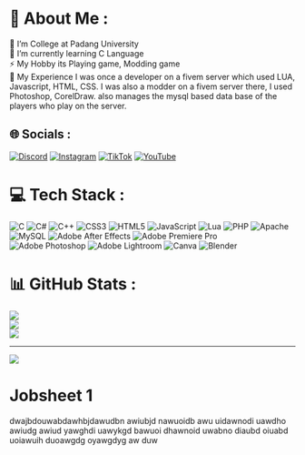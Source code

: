 # 💫 About Me :
🔭 I’m College at Padang University<br>🌱 I’m currently learning C Language<br>⚡ My Hobby its Playing game, Modding game<br>🚧 My Experience I was once a developer on a fivem server which used LUA, Javascript, HTML, CSS. I was also a modder on a fivem server there, I used Photoshop, CorelDraw. also manages the mysql based data base of the players who play on the server.


## 🌐 Socials :
[![Discord](https://img.shields.io/badge/Discord-%237289DA.svg?logo=discord&logoColor=white)](https://discord.gg/https://discord.com/users/296635992155095040) [![Instagram](https://img.shields.io/badge/Instagram-%23E4405F.svg?logo=Instagram&logoColor=white)](https://instagram.com/rafki_muhammad) 
[![TikTok](https://img.shields.io/badge/TikTok-%23000000.svg?logo=TikTok&logoColor=white)](https://tiktok.com/@muhammadrafkii) 
[![YouTube](https://img.shields.io/badge/YouTube-%23FF0000.svg?logo=YouTube&logoColor=white)](https://www.youtube.com/channel/UCO55qT01xoheXIGDmndbnBg) 

# 💻 Tech Stack :
![C](https://img.shields.io/badge/c-%2300599C.svg?style=flat&logo=c&logoColor=white) ![C#](https://img.shields.io/badge/c%23-%23239120.svg?style=flat&logo=c-sharp&logoColor=white) ![C++](https://img.shields.io/badge/c++-%2300599C.svg?style=flat&logo=c%2B%2B&logoColor=white) ![CSS3](https://img.shields.io/badge/css3-%231572B6.svg?style=flat&logo=css3&logoColor=white) ![HTML5](https://img.shields.io/badge/html5-%23E34F26.svg?style=flat&logo=html5&logoColor=white) ![JavaScript](https://img.shields.io/badge/javascript-%23323330.svg?style=flat&logo=javascript&logoColor=%23F7DF1E) ![Lua](https://img.shields.io/badge/lua-%232C2D72.svg?style=flat&logo=lua&logoColor=white) ![PHP](https://img.shields.io/badge/php-%23777BB4.svg?style=flat&logo=php&logoColor=white) ![Apache](https://img.shields.io/badge/apache-%23D42029.svg?style=flat&logo=apache&logoColor=white) ![MySQL](https://img.shields.io/badge/mysql-%2300000f.svg?style=flat&logo=mysql&logoColor=white) ![Adobe After Effects](https://img.shields.io/badge/Adobe%20After%20Effects-9999FF.svg?style=flat&logo=Adobe%20After%20Effects&logoColor=white) ![Adobe Premiere Pro](https://img.shields.io/badge/Adobe%20Premiere%20Pro-9999FF.svg?style=flat&logo=Adobe%20Premiere%20Pro&logoColor=white) ![Adobe Photoshop](https://img.shields.io/badge/adobe%20photoshop-%2331A8FF.svg?style=flat&logo=adobe%20photoshop&logoColor=white) ![Adobe Lightroom](https://img.shields.io/badge/Adobe%20Lightroom-31A8FF.svg?style=flat&logo=Adobe%20Lightroom&logoColor=white) ![Canva](https://img.shields.io/badge/Canva-%2300C4CC.svg?style=flat&logo=Canva&logoColor=white) ![Blender](https://img.shields.io/badge/blender-%23F5792A.svg?style=flat&logo=blender&logoColor=white)
# 📊 GitHub Stats :
![](https://github-readme-stats.vercel.app/api?username=rafki-3078&theme=monokai&hide_border=false&include_all_commits=false&count_private=false)<br/>
![](https://github-readme-streak-stats.herokuapp.com/?user=rafki-3078&theme=monokai&hide_border=false)<br/>
![](https://github-readme-stats.vercel.app/api/top-langs/?username=rafki-3078&theme=monokai&hide_border=false&include_all_commits=false&count_private=false&layout=compact)

---
[![](https://visitcount.itsvg.in/api?id=rafki-3078&icon=0&color=11)](https://visitcount.itsvg.in)

<!-- Proudly created with GPRM ( https://gprm.itsvg.in ) -->

# Jobsheet 1
dwajbdouwabdawhbjdawudbn awiubjd nawuoidb awu uidawnodi uawdho awiudg awiud yawghdi uawykgd bawuoi dhawnoid uwabno diaubd oiuabd uoiawuih duoawgdg oyawgdyg aw duw
